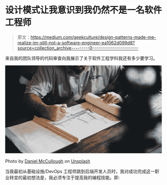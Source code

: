 # 设计模式让我意识到我仍然不是一名软件工程师

> 原文：<https://medium.com/geekculture/design-patterns-made-me-realize-im-still-not-a-software-engineer-ea1062d099d8?source=collection_archive---------0----------------------->

来自我的团队领导的代码审查向我展示了关于软件工程学科我还有多少要学习。

![](img/f5da20f2b763c4e7637af43ed5df4453.png)

Photo by [Daniel McCullough](https://unsplash.com/@d_mccullough) on [Unsplash](https://unsplash.com/)

当我最初从基础设施/DevOps 工程师跳到后端开发人员时，我对成功完成这一职业转变的最初想法是，我必须专注于提高我的编程技能。即: